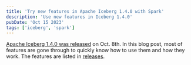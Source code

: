 ```yaml
---
title: 'Try new features in Apache Iceberg 1.4.0 with Spark'
description: 'Use new features in Iceberg 1.4.0'
pubDate: 'Oct 15 2023'
tags: ['iceberg', 'spark']
---
```


[Apache Iceberg 1.4.0 was released](https://github.com/apache/iceberg/releases) on Oct. 8th. In this blog post, most of features are gone through to quickly know how to use them and how they work. The features are listed in [releases](https://iceberg.apache.org/releases/).
